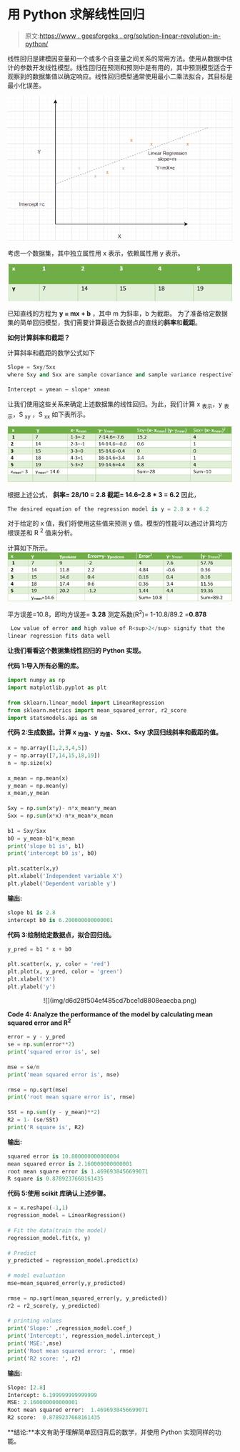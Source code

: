 # 用 Python 求解线性回归

> 原文:[https://www . geesforgeks . org/solution-linear-revolution-in-python/](https://www.geeksforgeeks.org/solving-linear-regression-in-python/)

线性回归是建模因变量和一个或多个自变量之间关系的常用方法。使用从数据中估计的参数开发线性模型。线性回归在预测和预测中是有用的，其中预测模型适合于观察到的数据集值以确定响应。线性回归模型通常使用最小二乘法拟合，其目标是最小化误差。

![](img/5ea4c28c8760e7dccd6ff3b953169806.png)

考虑一个数据集，其中独立属性用 x 表示，依赖属性用 y 表示。

![](img/12db7273bef60ff0c4360d5f9b3820e9.png)

已知直线的方程为 **y = mx + b** ，其中 m 为斜率，b 为截距。
为了准备给定数据集的简单回归模型，我们需要计算最适合数据点的直线的**斜率**和**截距**。

**如何计算斜率和截距？**

计算斜率和截距的数学公式如下

```py
Slope = Sxy/Sxx   
where Sxy and Sxx are sample covariance and sample variance respectively.

Intercept = ymean – slope* xmean
```

让我们使用这些关系来确定上述数据集的线性回归。为此，我们计算 x <sub>表示</sub>，y <sub>表示</sub>，S <sub>xy</sub> ，S <sub>xx</sub> 如下表所示。

![](img/f156221045269e97f8f3772e0f32eb1f.png)

根据上述公式，
**斜率= 28/10 = 2.8
截距= 14.6–2.8 * 3 = 6.2**
因此，

```py
The desired equation of the regression model is y = 2.8 x + 6.2
```

对于给定的 x 值，我们将使用这些值来预测 y 值。模型的性能可以通过计算均方根误差和 R <sup>2</sup> 值来分析。

计算如下所示。
![](img/aee14dcea23f11763bf2ef8a62b237e5.png)

平方误差=10.8，即均方误差= **3.28**
测定系数(R<sup>2</sup>)= 1-10.8/89.2 =**0.878**

```py
 Low value of error and high value of R<sup>2</sup> signify that the 
linear regression fits data well
```

**让我们看看这个数据集线性回归的 Python 实现。**

**代码 1:导入所有必需的库。**

```py
import numpy as np
import matplotlib.pyplot as plt

from sklearn.linear_model import LinearRegression
from sklearn.metrics import mean_squared_error, r2_score
import statsmodels.api as sm
```

**代码 2:生成数据。计算 x <sub>均值</sub>、y <sub>均值</sub>、Sxx、Sxy 求回归线斜率和截距的值。**

```py
x = np.array([1,2,3,4,5]) 
y = np.array([7,14,15,18,19])
n = np.size(x)

x_mean = np.mean(x)
y_mean = np.mean(y)
x_mean,y_mean

Sxy = np.sum(x*y)- n*x_mean*y_mean
Sxx = np.sum(x*x)-n*x_mean*x_mean

b1 = Sxy/Sxx
b0 = y_mean-b1*x_mean
print('slope b1 is', b1)
print('intercept b0 is', b0)

plt.scatter(x,y)
plt.xlabel('Independent variable X')
plt.ylabel('Dependent variable y')
```

**输出:**

```py
slope b1 is 2.8
intercept b0 is 6.200000000000001
```

**代码 3:绘制给定数据点，拟合回归线。**

```py
y_pred = b1 * x + b0

plt.scatter(x, y, color = 'red')
plt.plot(x, y_pred, color = 'green')
plt.xlabel('X')
plt.ylabel('y')
```

<center>![](img/d6d28f504ef485cd7bce1d8808eaecba.png)
</center>

**Code 4: Analyze the performance of the model by calculating mean squared error and R<sup>2</sup>**

```py
error = y - y_pred
se = np.sum(error**2)
print('squared error is', se)

mse = se/n 
print('mean squared error is', mse)

rmse = np.sqrt(mse)
print('root mean square error is', rmse)

SSt = np.sum((y - y_mean)**2)
R2 = 1- (se/SSt)
print('R square is', R2)
```

**输出:**

```py
squared error is 10.800000000000004
mean squared error is 2.160000000000001
root mean square error is 1.4696938456699071
R square is 0.8789237668161435
```

**代码 5:使用 scikit 库确认上述步骤。**

```py
x = x.reshape(-1,1)
regression_model = LinearRegression()

# Fit the data(train the model)
regression_model.fit(x, y)

# Predict
y_predicted = regression_model.predict(x)

# model evaluation
mse=mean_squared_error(y,y_predicted)

rmse = np.sqrt(mean_squared_error(y, y_predicted))
r2 = r2_score(y, y_predicted)

# printing values
print('Slope:' ,regression_model.coef_)
print('Intercept:', regression_model.intercept_)
print('MSE:',mse)
print('Root mean squared error: ', rmse)
print('R2 score: ', r2)
```

**输出:**

```py
Slope: [2.8]
Intercept: 6.199999999999999
MSE: 2.160000000000001
Root mean squared error:  1.4696938456699071
R2 score:  0.8789237668161435
```

**结论:**本文有助于理解简单回归背后的数学，并使用 Python 实现同样的功能。